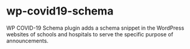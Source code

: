 # wp-covid19-schema
WP COVID-19 Schema plugin adds a schema snippet in the WordPress websites of schools and hospitals to serve the specific purpose of announcements.
